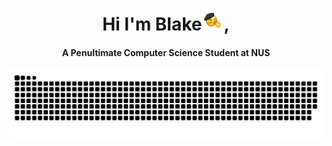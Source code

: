 <div align="center">
<h1 align="center">Hi I'm Blake<img width="35" src="https://github.com/blaketingyu/blaketingyu/blob/main/resources/images/Sheesh-Emoji-2022.gif">, </h1>
<h4 align="center">A Penultimate Computer Science Student at NUS</h4>
</div>

<div align="center">
 <a href = "https://blaketantingyu.netlify.app/" target="_blank" rel="noopener noreferrer">
  <img  src="https://github.com/blaketingyu/blaketingyu/blob/main/resources/images/grid-snake.svg" alt="snake" /> 
  </a>
</div>









